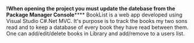 ****!When opening the project you must update the datebase from the Package Manager Console********
BookList is a web app developed using Visual Studio C#.Net MVC.  It's purpose is to track the books my two sons read and to keep a database of every book they have read between them.
One can add/edit/delete books in Library and add/remove to a users list. 
